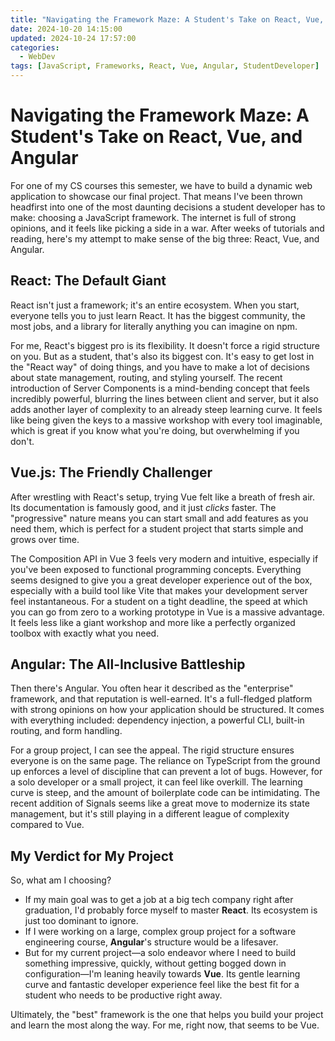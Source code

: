 ```yaml
---
title: "Navigating the Framework Maze: A Student's Take on React, Vue, and Angular"
date: 2024-10-20 14:15:00
updated: 2024-10-24 17:57:00
categories:
  - WebDev
tags: [JavaScript, Frameworks, React, Vue, Angular, StudentDeveloper]
---
```


# Navigating the Framework Maze: A Student's Take on React, Vue, and Angular

For one of my CS courses this semester, we have to build a dynamic web application to showcase our final project. That means I've been thrown headfirst into one of the most daunting decisions a student developer has to make: choosing a JavaScript framework. The internet is full of strong opinions, and it feels like picking a side in a war. After weeks of tutorials and reading, here's my attempt to make sense of the big three: React, Vue, and Angular.

## React: The Default Giant

React isn't just a framework; it's an entire ecosystem. When you start, everyone tells you to just learn React. It has the biggest community, the most jobs, and a library for literally anything you can imagine on npm.

For me, React's biggest pro is its flexibility. It doesn't force a rigid structure on you. But as a student, that's also its biggest con. It's easy to get lost in the "React way" of doing things, and you have to make a lot of decisions about state management, routing, and styling yourself. The recent introduction of Server Components is a mind-bending concept that feels incredibly powerful, blurring the lines between client and server, but it also adds another layer of complexity to an already steep learning curve. It feels like being given the keys to a massive workshop with every tool imaginable, which is great if you know what you're doing, but overwhelming if you don't.

## Vue.js: The Friendly Challenger

After wrestling with React's setup, trying Vue felt like a breath of fresh air. Its documentation is famously good, and it just *clicks* faster. The "progressive" nature means you can start small and add features as you need them, which is perfect for a student project that starts simple and grows over time.

The Composition API in Vue 3 feels very modern and intuitive, especially if you've been exposed to functional programming concepts. Everything seems designed to give you a great developer experience out of the box, especially with a build tool like Vite that makes your development server feel instantaneous. For a student on a tight deadline, the speed at which you can go from zero to a working prototype in Vue is a massive advantage. It feels less like a giant workshop and more like a perfectly organized toolbox with exactly what you need.

## Angular: The All-Inclusive Battleship

Then there's Angular. You often hear it described as the "enterprise" framework, and that reputation is well-earned. It's a full-fledged platform with strong opinions on how your application should be structured. It comes with everything included: dependency injection, a powerful CLI, built-in routing, and form handling.

For a group project, I can see the appeal. The rigid structure ensures everyone is on the same page. The reliance on TypeScript from the ground up enforces a level of discipline that can prevent a lot of bugs. However, for a solo developer or a small project, it can feel like overkill. The learning curve is steep, and the amount of boilerplate code can be intimidating. The recent addition of Signals seems like a great move to modernize its state management, but it's still playing in a different league of complexity compared to Vue.

## My Verdict for My Project

So, what am I choosing?

-   If my main goal was to get a job at a big tech company right after graduation, I'd probably force myself to master **React**. Its ecosystem is just too dominant to ignore.
-   If I were working on a large, complex group project for a software engineering course, **Angular**'s structure would be a lifesaver.
-   But for my current project—a solo endeavor where I need to build something impressive, quickly, without getting bogged down in configuration—I'm leaning heavily towards **Vue**. Its gentle learning curve and fantastic developer experience feel like the best fit for a student who needs to be productive right away.

Ultimately, the "best" framework is the one that helps you build your project and learn the most along the way. For me, right now, that seems to be Vue. 